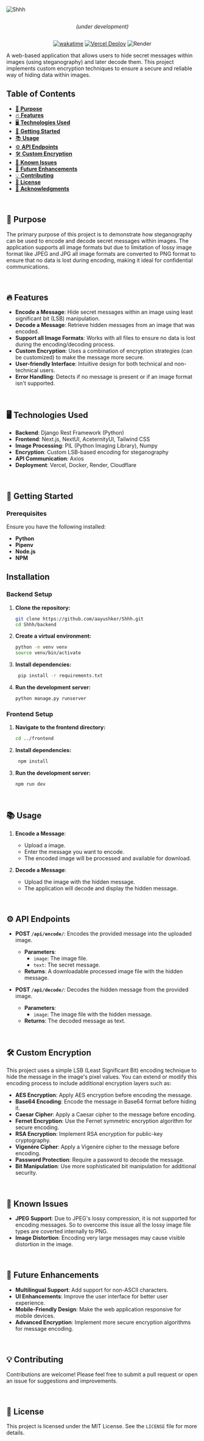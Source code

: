![Shhh](https://socialify.git.ci/aayushker/Shhh/image?description=1&name=1&owner=1&pattern=Brick%20Wall&theme=Auto)
<div align="center" style="display: flex; flex-direction: column; align-items: center;">

*(under development)*

[![wakatime](https://wakatime.com/badge/user/018dccea-572d-4bff-b35f-74753ebb999c/project/b13b39a4-8233-4fb0-953e-d48c86cacf73.svg)]()
[![Vercel Deploy](https://deploy-badge.vercel.app/vercel/shhh)](https://shhh-apc.vercel.app)
![Render](https://img.shields.io/badge/Render-Deployed-green?logo=render)

</div>
A web-based application that allows users to hide secret messages within images (using steganography) and later decode them. This project implements custom encryption techniques to ensure a secure and reliable way of hiding data within images.

## Table of Contents

  - [📜 **Purpose**](#-purpose)
  - [🔥 **Features**](#-features)
  - [🖥️ **Technologies Used**](#️-technologies-used)
  - [🚀 **Getting Started**](#-getting-started)
  - [📚 **Usage**](#-usage)
  - [⚙️ **API Endpoints**](#️-api-endpoints)
  - [🛠️ **Custom Encryption**](#️-custom-encryption)
  - [🐛 **Known Issues**](#-known-issues)
  - [📝 **Future Enhancements**](#-future-enhancements)
  - [💡 **Contributing**](#-contributing)
  - [📄 **License**](#-license)
  - [🤝 **Acknowledgments**](#-acknowledgments)
    
<br />

## 📜 **Purpose**

The primary purpose of this project is to demonstrate how steganography can be used to encode and decode secret messages within images. The application supports all image formats but due to limitation of lossy image format like JPEG and JPG all image formats are converted to PNG format to ensure that no data is lost during encoding, making it ideal for confidential communications.

<br />

## 🔥 **Features**

- **Encode a Message**: Hide secret messages within an image using least significant bit (LSB) manipulation.
- **Decode a Message**: Retrieve hidden messages from an image that was encoded.
- **Support all Image Formats**: Works with all files to ensure no data is lost during the encoding/decoding process.
- **Custom Encryption**: Uses a combination of encryption strategies (can be customized) to make the message more secure.
- **User-friendly Interface**: Intuitive design for both technical and non-technical users.
- **Error Handling**: Detects if no message is present or if an image format isn't supported.

<br />

## 🖥️ **Technologies Used**

- **Backend**: Django Rest Framework (Python)
- **Frontend**: Next.js, NextUI, AceternityUI, Tailwind CSS
- **Image Processing**: PIL (Python Imaging Library), Numpy
- **Encryption**: Custom LSB-based encoding for steganography
- **API Communication**: Axios
- **Deployment**: Vercel, Docker, Render, Cloudflare

<br />

## 🚀 **Getting Started**

### Prerequisites

Ensure you have the following installed:

- **Python**
- **Pipenv**
- **Node.js**
- **NPM**

## Installation

### Backend Setup
1. **Clone the repository:**
   ```bash
   git clone https://github.com/aayushker/Shhh.git
   cd Shhh/backend
2. **Create a virtual environment:**
   ```bash
   python -m venv venv
   source venv/bin/activate
3. **Install dependencies:**
   ```bash
    pip install -r requirements.txt
4. **Run the development server:**
    ```bash
    python manage.py runserver
### Frontend Setup
1. **Navigate to the frontend directory:**
   ```bash
   cd ../frontend
2. **Install dependencies:**
   ```bash
    npm install
3. **Run the development server:**
    ```bash
    npm run dev

<br />

## 📚 **Usage**

1. **Encode a Message**:
    - Upload a image.
    - Enter the message you want to encode.
    - The encoded image will be processed and available for download.

2. **Decode a Message**:
    - Upload the image with the hidden message.
    - The application will decode and display the hidden message.

<br />

## ⚙️ **API Endpoints**

- **POST `/api/encode/`**: Encodes the provided message into the uploaded image.
    - **Parameters**:
        - `image`: The image file.
        - `text`: The secret message.
    - **Returns**: A downloadable processed image file with the hidden message.

- **POST `/api/decode/`**: Decodes the hidden message from the provided image.
    - **Parameters**:
        - `image`: The image file with the hidden message.
    - **Returns**: The decoded message as text.

<br />

## 🛠️ **Custom Encryption**

This project uses a simple LSB (Least Significant Bit) encoding technique to hide the message in the image's pixel values. You can extend or modify this encoding process to include additional encryption layers such as:

- **AES Encryption**: Apply AES encryption before encoding the message.
- **Base64 Encoding**: Encode the message in Base64 format before hiding it.
- **Caesar Cipher**: Apply a Caesar cipher to the message before encoding.
- **Fernet Encryption**: Use the Fernet symmetric encryption algorithm for secure encoding.
- **RSA Encryption**: Implement RSA encryption for public-key cryptography.
- **Vigenère Cipher**: Apply a Vigenère cipher to the message before encoding.
- **Password Protection**: Require a password to decode the message.
- **Bit Manipulation**: Use more sophisticated bit manipulation for additional security.

<br />

## 🐛 **Known Issues**

- **JPEG Support**: Due to JPEG's lossy compression, it is not supported for encoding messages. So to overcome this issue all the lossy image file types are coverted internally to PNG.
- **Image Distortion**: Encoding very large messages may cause visible distortion in the image.
  
<br />

## 📝 **Future Enhancements**

- **Multilingual Support**: Add support for non-ASCII characters.
- **UI Enhancements**: Improve the user interface for better user experience.
- **Mobile-Friendly Design**: Make the web application responsive for mobile devices.
- **Advanced Encryption**: Implement more secure encryption algorithms for message encoding.

<br />

<!-- 
## 🎨 **Screenshots**

(Placeholder for screenshots of the encoding and decoding interface)

--- -->

## 💡 **Contributing**

Contributions are welcome! Please feel free to submit a pull request or open an issue for suggestions and improvements.

<br />

## 📄 **License**

This project is licensed under the MIT License. See the `LICENSE` file for more details.
